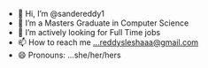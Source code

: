 - 👋 Hi, I’m @sandereddy1
- 👀 I’m a Masters Graduate in Computer Science
- 🌱 I’m actively looking for Full Time jobs
- 📫 How to reach me ...reddysleshaaa@gmail.com
- 😄 Pronouns: ...she/her/hers


<!---
sandereddy1/sandereddy1 is a ✨ special ✨ repository because its `README.md` (this file) appears on your GitHub profile.
You can click the Preview link to take a look at your changes.
--->
